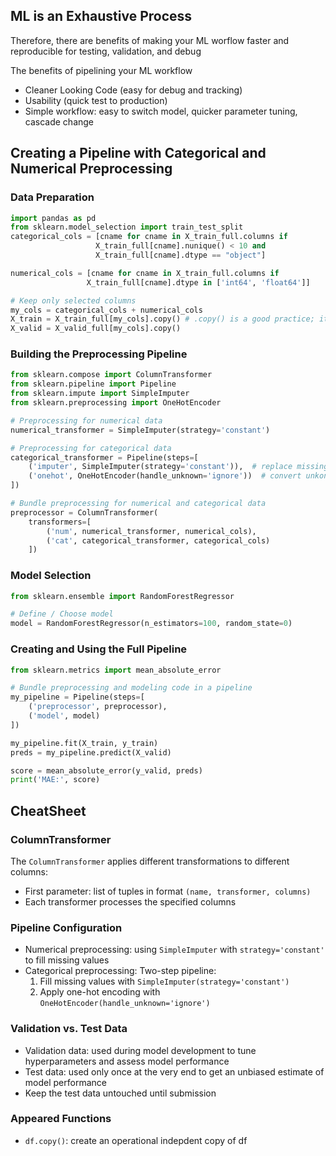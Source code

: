 ## ML is an Exhaustive Process
Therefore, there are benefits of making your ML worflow faster and reproducible for testing, validation, and debug

The benefits of pipelining your ML workflow 
- Cleaner Looking Code (easy for debug and tracking)
- Usability (quick test to production)
- Simple workflow: easy to switch model, quicker parameter tuning, cascade change 

## Creating a Pipeline with Categorical and Numerical Preprocessing
### Data Preparation
```python
import pandas as pd
from sklearn.model_selection import train_test_split
categorical_cols = [cname for cname in X_train_full.columns if 
                   X_train_full[cname].nunique() < 10 and 
                   X_train_full[cname].dtype == "object"]

numerical_cols = [cname for cname in X_train_full.columns if 
                 X_train_full[cname].dtype in ['int64', 'float64']]

# Keep only selected columns
my_cols = categorical_cols + numerical_cols
X_train = X_train_full[my_cols].copy() # .copy() is a good practice; it allow changes on X_train to be not interefering with X_train_full
X_valid = X_valid_full[my_cols].copy()
```

### Building the Preprocessing Pipeline
```python
from sklearn.compose import ColumnTransformer
from sklearn.pipeline import Pipeline
from sklearn.impute import SimpleImputer
from sklearn.preprocessing import OneHotEncoder

# Preprocessing for numerical data
numerical_transformer = SimpleImputer(strategy='constant')

# Preprocessing for categorical data
categorical_transformer = Pipeline(steps=[
    ('imputer', SimpleImputer(strategy='constant')),  # replace missing values with constant
    ('onehot', OneHotEncoder(handle_unknown='ignore'))  # convert unkonw to 0 by default
])

# Bundle preprocessing for numerical and categorical data
preprocessor = ColumnTransformer(
    transformers=[
        ('num', numerical_transformer, numerical_cols),
        ('cat', categorical_transformer, categorical_cols)
    ])
```

### Model Selection

```python
from sklearn.ensemble import RandomForestRegressor

# Define / Choose model
model = RandomForestRegressor(n_estimators=100, random_state=0)
```

### Creating and Using the Full Pipeline

```python
from sklearn.metrics import mean_absolute_error

# Bundle preprocessing and modeling code in a pipeline
my_pipeline = Pipeline(steps=[
    ('preprocessor', preprocessor),
    ('model', model)
])

my_pipeline.fit(X_train, y_train)
preds = my_pipeline.predict(X_valid)

score = mean_absolute_error(y_valid, preds)
print('MAE:', score)
```

## CheatSheet
### ColumnTransformer
The `ColumnTransformer` applies different transformations to different columns:
- First parameter: list of tuples in format `(name, transformer, columns)`
- Each transformer processes the specified columns

### Pipeline Configuration
- Numerical preprocessing: using `SimpleImputer` with `strategy='constant'` to fill missing values
- Categorical preprocessing: Two-step pipeline:
  1. Fill missing values with `SimpleImputer(strategy='constant')`
  2. Apply one-hot encoding with `OneHotEncoder(handle_unknown='ignore')`

### Validation vs. Test Data
- Validation data: used during model development to tune hyperparameters and assess model performance
- Test data: used only once at the very end to get an unbiased estimate of model performance
-  Keep the test data untouched until submission

### Appeared Functions
- `df.copy()`: create an operational indepdent copy of df
